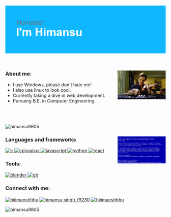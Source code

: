 <p><img align="center" src="./assets/images/header.png" alt="header" /></p>
<br>
<div>
  <p><img align="right" src="./assets/gifs/coding.gif" width="30%" alt="coding-gif" /></p>
  <h3>About me:</h3>
  <ul>
    <li>I use Windows, please don't hate me!</li>
    <li>I also use linux to look cool.</li>
    <li>Currently taking a dive in web development.</li>
    <li>Pursuing  B.E. in Computer Engineering.</li>
  </ul>
</div>
<br>
<br>
<p><img align="center" src="https://github-readme-stats.vercel.app/api/top-langs?username=himansu9805&show_icons=true&locale=en&layout=compact" alt="himansu9805" /></p>
<div>
  <p><img align="right" src="./assets/gifs/windows-error.gif" width="30%" alt="windows-error-gif" /></p>
  <h3 align="left">Languages and frameworks</h3>
  <a href="https://www.cprogramming.com/" target="_blank"> <img src="https://devicons.github.io/devicon/devicon.git/icons/c/c-original.svg" alt="c" width="40" height="40"/> </a> <a href="https://www.w3schools.com/cpp/" target="_blank"> <img src="https://devicons.github.io/devicon/devicon.git/icons/cplusplus/cplusplus-original.svg" alt="cplusplus" width="40" height="40"/><a href="https://developer.mozilla.org/en-US/docs/Web/JavaScript" target="_blank"> <img src="https://devicons.github.io/devicon/devicon.git/icons/javascript/javascript-original.svg" alt="javascript" width="40" height="40"/> </a><a href="https://www.python.org" target="_blank"> <img src="https://devicons.github.io/devicon/devicon.git/icons/python/python-original.svg" alt="python" width="40" height="40"/> </a> <a href="https://reactjs.org/" target="_blank"> <img src="https://devicons.github.io/devicon/devicon.git/icons/react/react-original-wordmark.svg" alt="react" width="40" height="40"/> </a>
  <h3 align="left">Tools:</h3>
  <p align="left"> <a href="https://www.blender.org/" target="_blank"> <img src="https://download.blender.org/branding/community/blender_community_badge_white.svg" alt="blender" width="40" height="40"/> </a><a href="https://git-scm.com/" target="_blank"> <img src="https://www.vectorlogo.zone/logos/git-scm/git-scm-icon.svg" alt="git" width="40" height="40"/> </a></p>
  <h3 align="left">Connect with me:</h3>
  <p align="left">
  <a href="https://twitter.com/hiiimanshhhu" target="blank"><img align="center" src="https://cdn.jsdelivr.net/npm/simple-icons@3.0.1/icons/twitter.svg" alt="hiiimanshhhu" height="30" width="40" /></a>
  <a href="https://fb.com/himansu.singh.79230" target="blank"><img align="center" src="https://cdn.jsdelivr.net/npm/simple-icons@3.0.1/icons/facebook.svg" alt="himansu.singh.79230" height="30" width="40" /></a>
  <a href="https://instagram.com/hiiimanshhhu" target="blank"><img align="center" src="https://cdn.jsdelivr.net/npm/simple-icons@3.0.1/icons/instagram.svg" alt="hiiimanshhhu" height="30" width="40" /></a>
  </p>
</div>
<p><img align="left" src="https://github-readme-stats.vercel.app/api?username=himansu9805&show_icons=true&locale=en" alt="himansu9805" /></p>
